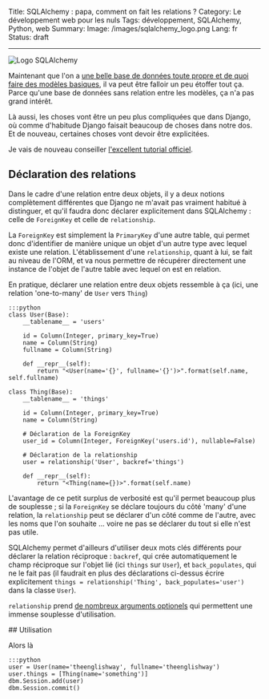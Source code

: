 Title: SQLAlchemy : papa, comment on fait les relations ?
Category: Le développement web pour les nuls
Tags: développement, SQLAlchemy, Python, web
Summary:
Image: /images/sqlalchemy_logo.png
Lang: fr
Status: draft

___

![Logo SQLAlchemy][sqlalchemy-logo]


Maintenant que l'on a
[une belle base de données toute propre et de quoi faire des modèles basiques][sqlalchemy-intro],
il va peut être falloir un peu étoffer tout ça. Parce qu'une base de données
sans relation entre les modèles, ça n'a pas grand intérêt.

Là aussi, les choses vont être un peu plus compliquées que dans Django, où
comme d'habitude Django faisait beaucoup de choses dans notre dos. Et de
nouveau, certaines choses vont devoir être explicitées.

Je vais de nouveau conseiller
[l'excellent tutorial officiel][sqlalchemy-tutorial-relationship].

## Déclaration des relations

Dans le cadre d'une relation entre deux objets, il y a deux notions
complètement différentes que Django ne m'avait pas vraiment habitué à distinguer,
et qu'il faudra donc déclarer explicitement dans SQLAlchemy : celle de
`ForeignKey` et celle de `relationship`.

La `ForeignKey` est simplement la `PrimaryKey` d'une autre table, qui permet
donc d'identifier de manière unique un objet d'un autre type avec lequel existe
une relation. L'établissement d'une `relationship`, quant à lui, se fait au
niveau de l'ORM, et va nous permettre de récupérer directement une instance de
l'objet de l'autre table avec lequel on est en relation.

En pratique, déclarer une relation entre deux objets ressemble à ça (ici, une
relation 'one-to-many' de `User` vers `Thing`)

    :::python
    class User(Base):
        __tablename__ = 'users'

        id = Column(Integer, primary_key=True)
        name = Column(String)
        fullname = Column(String)

        def __repr__(self):
            return "<User(name='{}', fullname='{}')>".format(self.name, self.fullname)

    class Thing(Base):
        __tablename__ = 'things'

        id = Column(Integer, primary_key=True)
        name = Column(String)

        # Déclaration de la ForeignKey
        user_id = Column(Integer, ForeignKey('users.id'), nullable=False)

        # Déclaration de la relationship
        user = relationship('User', backref='things')

        def __repr__(self):
            return "<Thing(name={})>".format(self.name)

L'avantage de ce petit surplus de verbosité est qu'il permet beaucoup plus de
souplesse ; si la `ForeignKey` se déclare toujours du côté 'many' d'une relation,
la `relationship` peut se déclarer d'un côté comme de l'autre, avec les noms
que l'on souhaite ... voire ne pas se déclarer du tout si elle n'est pas utile.

SQLAlchemy permet d'ailleurs d'utiliser deux mots clés différents pour déclarer
la relation réciproque : `backref`, qui crée automatiquement le champ réciproque
sur l'objet lié (ici `things` sur `User`), et `back_populates`, qui ne le fait
pas (il faudrait en plus des déclarations ci-dessus écrire explicitement
`things = relationship('Thing', back_populates='user')` dans la classe `User`).

`relationship` prend [de nombreux arguments optionels][sqlalchemy-relationships]
qui permettent une immense souplesse d'utilisation.

## Utilisation

Alors là

    :::python
    user = User(name='theenglishway', fullname='theenglishway')
    user.things = [Thing(name='something')]
    dbm.Session.add(user)
    dbm.Session.commit()


[sqlalchemy-intro]: {filename}sqlalchemy-intro.md
[sqlalchemy-tutorial-relationship]: https://docs.sqlalchemy.org/en/latest/orm/tutorial.html#building-a-relationship
[sqlalchemy-logo]: /images/sqlalchemy_logo.png
[sqlalchemy-relationships]: https://docs.sqlalchemy.org/en/latest/orm/relationship_api.html#sqlalchemy.orm.relationship
